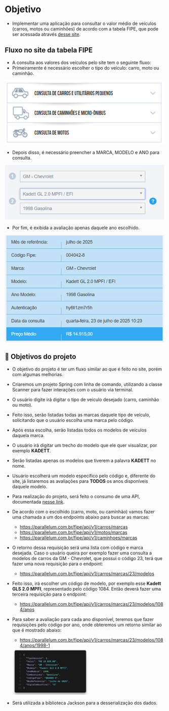 # Objetivo
- Implementar uma aplicação para consultar o valor médio de veículos (carros, motos ou caminhões) de acordo com a tabela FIPE, que pode ser acessada através [desse site](https://veiculos.fipe.org.br/).

## Fluxo no site da tabela FIPE
- A consulta aos valores dos veículos pelo site tem o seguinte fluxo:
- Primeiramente é necessário escolher o tipo do veículo: carro, moto ou caminhão.

![image](./images/escolhaFipe.png)

- Depois disso, é necessário preencher a MARCA, MODELO e ANO para consulta.

![image](./images/dadosVeiculo.png)

- Por fim, é exibida a avaliação apenas daquele ano escolhido.

![image](./images/resultadoVeiculo.png)

## 🏁 Objetivos do projeto

- O objetivo do projeto é ter um fluxo similar ao que é feito no site, porém com algumas melhorias.
- Criaremos um projeto Spring com linha de comando, utilizando a classe Scanner para fazer interações com o usuário via terminal.
- O usuário digite irá digitar o tipo de veículo desejado (carro, caminhão ou moto).
- Feito isso, serão listadas todas as marcas daquele tipo de veículo, solicitando que o usuário escolha uma marca pelo código.
- Após essa escolha, serão listadas todos os modelos de veículos daquela marca.
- O usuário irá digitar um trecho do modelo que ele quer visualizar, por exemplo **KADETT**.
- Serão listadas apenas os modelos que tiverem a palavra **KADETT** no nome.
- Usuário escolherá um modelo específico pelo código e, diferente do site, já listaremos as avaliações para **TODOS** os anos disponíveis daquele modelo.

- Para realização do projeto, será feito o consumo de uma API, documentada [nesse link](https://deividfortuna.github.io/fipe/).

- De acordo com o escolhido (carro, moto, ou caminhão) vamos fazer uma chamada a um dos endpoints abaixo para buscar as marcas:
    - https://parallelum.com.br/fipe/api/v1/carros/marcas
    - https://parallelum.com.br/fipe/api/v1/motos/marcas
    - https://parallelum.com.br/fipe/api/v1/caminhoes/marcas

- O retorno dessa requisição será uma lista com código e marca desejada. Caso o usuário queira por exemplo fazer uma consulta a modelos de carros da GM - Chevrolet, que possui o código 23, terá que fazer uma nova requisição para o endpoint:
    - https://parallelum.com.br/fipe/api/v1/carros/marcas/23/modelos

- Feito isso, irá escolher um código de modelo, por exemplo esse **Kadett GLS 2.0 MPFI**, representado pelo código 1084. Então deverá fazer uma terceira requisição para o endpoint:
    - https://parallelum.com.br/fipe/api/v1/carros/marcas/23/modelos/1084/anos

- Para saber a avaliação para cada ano disponível, teremos que fazer requisições pelo código por ano, onde obteremos um retorno similar ao que é mostrado abaixo:
    - https://parallelum.com.br/fipe/api/v1/carros/marcas/23/modelos/1084/anos/1998-1

    <img width=50% src="./images/json.png" alt="JSON da requisição">

- Será utilizada a biblioteca Jackson para a desserialização dos dados.


